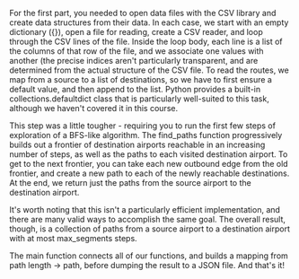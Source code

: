 For the first part, you needed to open data files with the CSV library and create data structures from their data. In each case, we start with an empty dictionary ({}), open a file for reading, create a CSV reader, and loop through the CSV lines of the file. Inside the loop body, each line is a list of the columns of that row of the file, and we associate one values with another (the precise indices aren't particularly transparent, and are determined from the actual structure of the CSV file. To read the routes, we map from a source to a list of destinations, so we have to first ensure a default value, and then append to the list. Python provides a built-in collections.defaultdict class that is particularly well-suited to this task, although we haven't covered it in this course.


This step was a little tougher - requiring you to run the first few steps of exploration of a BFS-like algorithm. The find_paths function progressively builds out a frontier of destination airports reachable in an increasing number of steps, as well as the paths to each visited destination airport. To get to the next frontier, you can take each new outbound edge from the old frontier, and create a new path to each of the newly reachable destinations. At the end, we return just the paths from the source airport to the destination airport.

It's worth noting that this isn't a particularly efficient implementation, and there are many valid ways to accomplish the same goal. The overall result, though, is a collection of paths from a source airport to a destination airport with at most max_segments steps.

The main function connects all of our functions, and builds a mapping from path length -> path, before dumping the result to a JSON file. And that's it!


